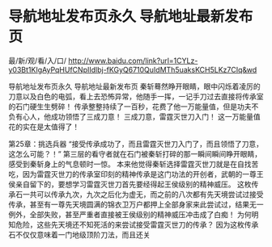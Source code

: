 # 导航地址发布页永久 导航地址最新发布页

最/新/观/看/入/口/ http://www.baidu.com/link?url=1CYLz-y03Bt1KIgAyPqHUfCNpIIdlbj-fKGyQ6710QuIdMTh5uaksKCH5LKz7CIq&wd

导航地址发布页永久 导航地址最新发布页
秦斩蓦然睁开眼睛，眼中闪烁着凌厉的刀意以及白色的电弧，看上去恐怖异常，他随手一挥，一记手刀过去直接将传承室的石门硬生生劈碎！
    传承整整持续了一百秒，花费了他一万能量值，但是功夫不负有心人，他成功领悟了三成刀意！
    三成刀意，雷霆灭世刀入门！
    这一万能量值花的实在是太值得了！

第25章：挑选兵器
    “接受传承成功了，而且雷霆灭世刀入门了，而且领悟了刀意，这怎么可能？！”
    第三层的看守者就在石门被秦斩打碎的那一瞬间瞬间睁开眼睛，感受到秦斩身上的气息顿时一惊。
    本来他觉得秦斩选择雷霆灭世刀就是在自找苦吃，因为雷霆灭世刀的传承室印刻的精神传承是这门功法的开创者，武朝的一尊王侯亲自留下的，要想学习雷霆灭世刀首先要经得起王侯级别的精神威压。
    这枚传承石一共可以传承九次，九次之后化为虚无，而之前的八次都有先天境尝试过接受传承，甚至有一尊先天境圆满的锦衣卫万户都押上全部身家来此尝试过，结果无一例外，全部失败，甚至严重者直接被王侯级别的精神威压冲击成了白痴！
    为何明知危险，这些先天境还不知死活的来尝试接受雷霆灭世刀的传承？
    因为这枚传承石不仅仅意味着一门地级顶阶刀法，而且还关
